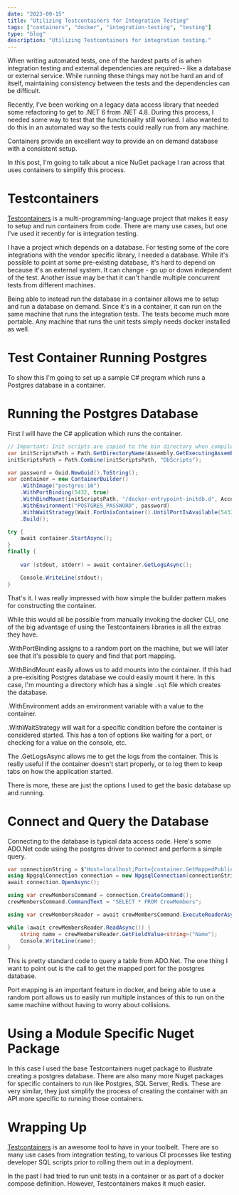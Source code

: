 ```yaml
---
date: "2023-09-15"
title: "Utilizing Testcontainers for Integration Testing"
tags: ["containers", "docker", "integration-testing", "testing"]
type: "blog"
description: "Utilizing Testcontainers for integration testing."
---
```


When writing automated tests, one of the hardest parts of is when integration testing and external dependencies are required-- like a database or external service.
While running these things may not be hard an and of itself, maintaining consistency between the tests and the dependencies can be difficult.

Recently, I've been working on a legacy data access library that needed some refactoring to get to .NET 6 from .NET 4.8.
During this process, I needed some way to test that the functionality still worked.
I also wanted to do this in an automated way so the tests could really run from any machine.

Containers provide an excellent way to provide an on demand database with a consistent setup.

In this post, I'm going to talk about a nice NuGet package I ran across that uses containers to simplify this process.

# Testcontainers

[Testcontainers](https://testcontainers.com/) is a multi-programming-language project that makes it easy to setup and run containers from code.
There are many use cases, but one I've used it recently for is integration testing.

I have a project which depends on a database.
For testing some of the core integrations with the vendor specific library, I needed a database.
While it's possible to point at some pre-existing database, it's hard to depend on because it's an external system.
It can change - go up or down independent of the test.
Another issue may be that it can't handle multiple concurrent tests from different machines.

Being able to instead run the database in a container allows me to setup and run a database on demand.
Since it's in a container, it can run on the same machine that runs the integration tests.
The tests become much more portable.
Any machine that runs the unit tests simply needs docker installed as well.

# Test Container Running Postgres

To show this I'm going to set up a sample C# program which runs a Postgres database in a container.

# Running the Postgres Database

First I will have the C# application which runs the container.

```csharp
// Important: Init scripts are copied to the bin directory when compiled.
var initScriptsPath = Path.GetDirectoryName(Assembly.GetExecutingAssembly().Location);
initScriptsPath = Path.Combine(initScriptsPath, "DbScripts");

var password = Guid.NewGuid().ToString();
var container = new ContainerBuilder()
    .WithImage("postgres:16")
    .WithPortBinding(5432, true)
    .WithBindMount(initScriptsPath, "/docker-entrypoint-initdb.d", AccessMode.ReadOnly)
    .WithEnvironment("POSTGRES_PASSWORD", password)
    .WithWaitStrategy(Wait.ForUnixContainer().UntilPortIsAvailable(5432))
    .Build();

try {
    await container.StartAsync();
}
finally {
 
    var (stdout, stderr) = await container.GetLogsAsync();

    Console.WriteLine(stdout);   
}
```

That's it.
I was really impressed with how simple the builder pattern makes for constructing the container.

While this would all be possible from manually invoking the docker CLI, one of the big advantage of using the Testcontainers libraries is all the extras they have.

.WithPortBinding assigns to a random port on the machine, but we will later see that it's possible to query and find that port mapping.

.WithBindMount easily allows us to add mounts into the container.
If this had a pre-exisiting Postgres database we could easily mount it here.
In this case, I'm mounting a directory which has a single `.sql` file which creates the database.

.WithEnvironment adds an environment variable with a value to the container.

.WithWaitStrategy will wait for a specific condition before the container is considered started.
This has a ton of options like waiting for a port, or checking for a value on the console, etc.

The .GetLogsAsync allows me to get the logs from the container.  This is really useful if the container doesn't start properly, or to log them to keep tabs on how the application started.

There is more, these are just the options I used to get the basic database up and running.

# Connect and Query the Database

Connecting to the database is typical data access code.
Here's some ADO.Net code using the postgres driver to connect and perform a simple query.

```csharp
var connectionString = $"Host=localhost;Port={container.GetMappedPublicPort(5432)};Username=postgres;Password={password};Database=starfleet";
using NpgsqlConnection connection = new NpgsqlConnection(connectionString);
await connection.OpenAsync();

using var crewMembersCommand = connection.CreateCommand();
crewMembersCommand.CommandText = "SELECT * FROM CrewMembers";

using var crewMembersReader = await crewMembersCommand.ExecuteReaderAsync();

while (await crewMembersReader.ReadAsync()) {
    string name = crewMembersReader.GetFieldValue<string>("Name");
    Console.WriteLine(name);
}
```

This is pretty standard code to query a table from ADO.Net.
The one thing I want to point out is the call to get the mapped port for the postgres database.

Port mapping is an important feature in docker, and being able to use a random port allows us to easily run multiple instances of this to run on the same machine without having to worry about collisions.

# Using a Module Specific Nuget Package

In this case I used the base Testcontainers nuget package to illustrate creating a postgres database.
There are also many more Nuget packages for specific containers to run like Postgres, SQL Server, Redis.
These are very similar, they just simplify the process of creating the container with an API more specific to running those containers.


# Wrapping Up

[Testcontainers](https://testcontainers.com/) is an awesome tool to have in your toolbelt.
There are so many use cases from integration testing, to various CI processes like testing developer SQL scripts prior to rolling them out in a deployment.

In the past I had tried to run unit tests in  a container or as part of a docker compose definition.
However, Testcontainers makes it much easier.

